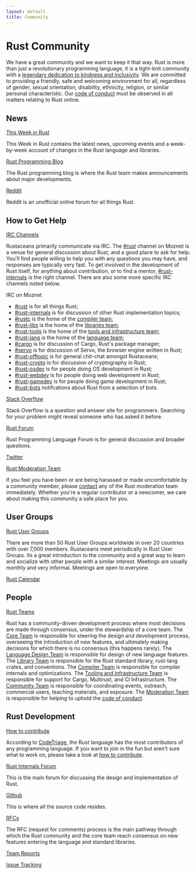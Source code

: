 ```yaml
---
layout: default
title: Community
---
```


# Rust Community

We have a great community and we want to keep it that way. Rust is
more than just a revolutionary programming language, it is a
tight-knit community with a [legendary dedication to kindness and
inclusivity][internals]. We are committed to
providing a friendly, safe and welcoming environment for all,
regardless of gender, sexual orientation, disability, ethnicity,
religion, or similar personal characteristic. Our [code of
conduct][coc] must be observed in
all matters relating to Rust online.

[coc]: https://www.rust-lang.org/conduct.html

## News

[This Week in Rust][twir]

This Week in Rust contains the latest news, upcoming events and a
week-by-week account of changes in the Rust language and libraries.

[Rust Programming Blog][rust_blog]

The Rust programming blog is where the Rust team makes announcements
about major developments.

[Reddit][reddit]

Reddit is an unofficial online forum for all things Rust.

[twir]: http://this-week-in-rust.org/
[rust_blog]: http://blog.rust-lang.org/
[reddit]: https://www.reddit.com/r/rust

## How to Get Help

[IRC Channels][rust_irc]

Rustaceans primarily communicate via IRC. The
[#rust][rust_irc] channel on Moznet is a venue for general
discussion about Rust, and a good place to ask for help.  You'll find
people willing to help you with any questions you may have, and
responses are typically very fast. To get involved in the development
of Rust itself, for anything about contribution, or to find a mentor,
[#rust-internals][internals_irc] is the right channel. There are also
some more specific IRC channels noted below.

IRC on Moznet

- [#rust][rust_irc] is for all things Rust;
- [#rust-internals][internals_irc] is for discussion of other Rust implementation topics;
- [#rustc][rustc_irc] is the home of the [compiler team][compiler_team];
- [#rust-libs][libs_irc] is the home of the [libraries team][library_team];
- [#rust-tools][tools_irc] is the home of the [tools and infrastructure team][tool_team];
- [#rust-lang][lang_irc] is the home of the [language team][language_team];
- [#cargo][cargo_irc] is for discussion of Cargo, Rust's package manager;
- [#servo][servo_irc] is for discussion of Servo, the browser engine written in Rust;
- [#rust-offtopic][offtopic_irc] is for general chit-chat amongst Rustaceans;
- [#rust-crypto][crypto_irc] is for discussion of cryptography in Rust;
- [#rust-osdev][osdev_irc] is for people doing OS development in Rust;
- [#rust-webdev][webdev_irc] is for people doing web development in Rust;
- [#rust-gamedev][gamedev_irc] is for people doing game development in Rust;
- [#rust-bots][bots_irc] notifcations about Rust from a selection of bots.

[Stack Overflow][stack_overflow]

Stack Overflow is a question and answer site for programmers.
Searching for your problem might reveal someone who has asked it
before.

[Rust Forum][forum]

Rust Programming Language Forum is for general discussion and broader questions.

[Twitter][twitter]

[Rust Moderation Team][mod_team]

If you feel you have been or are being harassed or made uncomfortable
by a community member, please [contact][mod_team_email] any of the
Rust moderation team immediately. Whether you're a regular contributor
or a newcomer, we care about making this community a safe place for
you.

[rust_irc]: irc://moznet/rust
[rustc_irc]: irc://moznet/rustc
[libs_irc]: irc://moznet/rust-libs
[tools_irc]: irc://moznet/rust-tools
[lang_irc]: irc://moznet/rust-lang
[internals_irc]: irc://moznet/rust-internals
[gamedev_irc]: irc://moznet/rust-gamedev
[crypto_irc]: irc://moznet/rust-crypto
[osdev_irc]: irc://moznet/rust-osdev
[webdev_irc]: irc://moznet/rust-webdev
[cargo_irc]: irc://moznet/cargo
[offtopic_irc]: irc://moznet/rust-offtopic
[servo_irc]: irc://moznet/servo
[bots_irc]: irc://moznet/rust-bots
[stack_overflow]: https://stackoverflow.com/questions/tagged/rust
[forum]: https://users.rust-lang.org/ 
[twitter]: https://twitter.com/rustlang
[mod_team]: https://www.rust-lang.org/team.html#Moderation
[mod_team_email]: mailto:rust-mods@googlegroups.com

## User Groups

[Rust User Groups][user_group]

There are more than 50 Rust User Groups worldwide in over 20 countries
with over 7,000 members. Rustaceans meet periodically in Rust User
Groups.  Its a great introduction to the community and a great way to
learn and socialize with other people with a similar interest.
Meetings are usually monthly and very informal. Meetings are open to
everyone.

[Rust Calendar][calendar]

[user_group]: ./user_groups.html
[calendar]: https://www.google.com/calendar/embed?src=apd9vmbc22egenmtu5l6c5jbfc@group.calendar.google.com

## People

[Rust Teams][teams]

Rust has a community-driven development process where most decisions
are made through consensus, under the stewardship of a core team. The
[Core Team][core_team] is responsible for steering the design and
development process, overseeing the introduction of new features, and
ultimately making decisions for which there is no consensus (this
happens rarely). The [Language Design Team][language_team] is
responsible for design of new language features. The [Library
Team][library_team] is responsible for the Rust standard library,
rust-lang crates, and conventions. The [Compiler Team][compiler_team]
is responsible for compiler internals and optimizations. The [Tooling
and Infrastructure Team][tool_team] is responsible for support for
Cargo, Multirust, and CI Infrastructure. The [Community
Team][community_team] is responsible for coordinating events,
outreach, commercial users, teaching materials, and exposure. The
[Moderation Team][mod_team] is responsible for helping to uphold the
[code of conduct][coc].

[teams]: https://www.rust-lang.org/team.html
[core_team]: https://www.rust-lang.org/team.html#Core
[language_team]: https://www.rust-lang.org/team.html#Language-design
[library_team]: https://www.rust-lang.org/team.html#Library
[compiler_team]: https://www.rust-lang.org/team.html#Compiler
[tool_team]: https://www.rust-lang.org/team.html#Tooling-and-infrastructure
[community_team]: https://www.rust-lang.org/team.html#Community
[mod_team]: https://www.rust-lang.org/team.html#Moderation

## Rust Development

[How to contribute][contribute]

According to [CodeTriage][codetriage], the Rust
language has the most contributors of any programming language. If you
want to join in the fun but aren't sure what to work on, please take
a look at [how to contribute][contribute].

[Rust Internals Forum][internals]

This is the main forum for discussing the design and implementation of
Rust.

[Github][github]

This is where all the source code resides.

[RFCs][rfcs]

The RFC (request for comments) process is the main pathway through
which the Rust community and the core team reach consensus on new
features entering the language and standard libraries.

[Team Reports][team_reports]

[Issue Tracking][issue_tracking]

[contribute]: ./how_to_contribute.html
[internals]: https://internals.rust-lang.org/
[codetriage]: http://www.codetriage.com
[github]: https://github.com/rust-lang/rust
[rfcs]: https://github.com/rust-lang/rfcs
[team_reports]: https://github.com/rust-lang/subteams
[issue_tracking]: https://github.com/rust-lang/rust/issues
